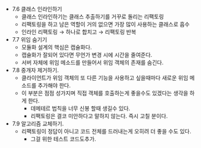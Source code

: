 - 7.6 클래스 인라인하기
  - 클래스 인라인하기는 클래스 추출하기를 거꾸로 돌리는 리팩토링
  - 리팩토링을 하고 남은 역할이 거의 없으면 가장 많이 사용하는 클래스로 흡수
  - 인라인 리팩토링 → 하나로 합치고 → 리팩토링 반복
- 7.7 위임 숨기기
  - 모듈화 설계의 핵심은 캡슐화다.
  - 캡슐화가 잘되어 있다면 무언가 변경 시에 시간을 줄여준다.
  - 서버 자체에 위임 메소드를 만들어서 위임 객체의 존재를 숨긴다.
- 7.8 중개자 제거하기.
  - 클라이언트가 위임 객체의 또 다른 기능을 사용하고 싶을때마다 새로운 위임 메소드를 추가해야 한다.
  - 이 부분은 점점 성가지며 직접 객체를 호출하는게 좋을수도 있겠다는 생각을 하게 한다.
    - 데메테르 법칙을 너무 신봉 할때 생길수 있다.
    - 리팩토링은 결코 미안하다고 말하지 않는다. 즉시 고칠 분이다.
- 7.9 알고리즘 교체하기.
  - 리팩토링이 정답이 아니고 코드 전체를 드러내는게 오히려 더 좋을 수도 있다.
    - 그걸 위한 테스트 코드도추가.
